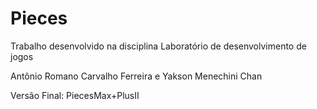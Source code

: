 # Pieces
Trabalho desenvolvido na disciplina Laboratório de desenvolvimento de jogos

Antônio Romano Carvalho Ferreira e Yakson Menechini Chan

Versão Final: PiecesMax+PlusII
